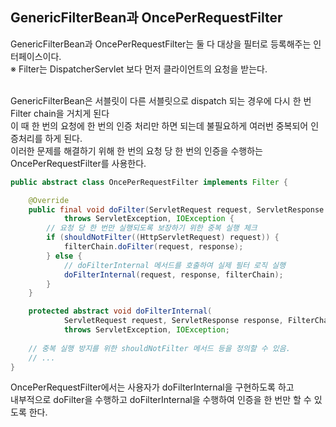 ## GenericFilterBean과 OncePerRequestFilter
GenericFilterBean과 OncePerRequestFilter는 둘 다 대상을 필터로 등록해주는 인터페이스이다.<br/>
※ Filter는 DispatcherServlet 보다 먼저 클라이언트의 요청을 받는다.<br/><br/>


GenericFilterBean은 서블릿이 다른 서블릿으로 dispatch 되는 경우에 다시 한 번 Filter chain을 거치게 된다<br/>
이 때 한 번의 요청에 한 번의 인증 처리만 하면 되는데 불필요하게 여러번 중복되어 인증처리를 하게 된다.<br/>
이러한 문제를 해결하기 위해 한 번의 요청 당 한 번의 인증을 수행하는 OncePerRequestFilter를 사용한다.<br/>

```java
public abstract class OncePerRequestFilter implements Filter {

    @Override
    public final void doFilter(ServletRequest request, ServletResponse response, FilterChain filterChain)
            throws ServletException, IOException {
        // 요청 당 한 번만 실행되도록 보장하기 위한 중복 실행 체크
        if (shouldNotFilter((HttpServletRequest) request)) {
            filterChain.doFilter(request, response);
        } else {
            // doFilterInternal 메서드를 호출하여 실제 필터 로직 실행
            doFilterInternal(request, response, filterChain);
        }
    }

    protected abstract void doFilterInternal(
            ServletRequest request, ServletResponse response, FilterChain filterChain)
            throws ServletException, IOException;
    
    // 중복 실행 방지를 위한 shouldNotFilter 메서드 등을 정의할 수 있음.
    // ...
}

```
OncePerRequestFilter에서는 사용자가 doFilterInternal을 구현하도록 하고<br/>
내부적으로 doFilter을 수행하고 doFilterInternal을 수행하여 인증을 한 번만 할 수 있도록 한다.
